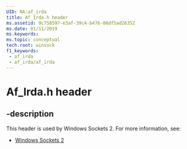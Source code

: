 ```yaml
---
UID: NA:af_irda
title: Af_Irda.h header
ms.assetid: 9c758597-e3af-39c4-b476-06df5ad26352
ms.date: 01/11/2019
ms.keywords: 
ms.topic: conceptual
tech.root: winsock
f1_keywords:
 - af_irda
 - af_irda/af_irda
---
```


# Af_Irda.h header


## -description

This header is used by Windows Sockets 2. For more information, see:

- [Windows Sockets 2](../_winsock/index.md)

